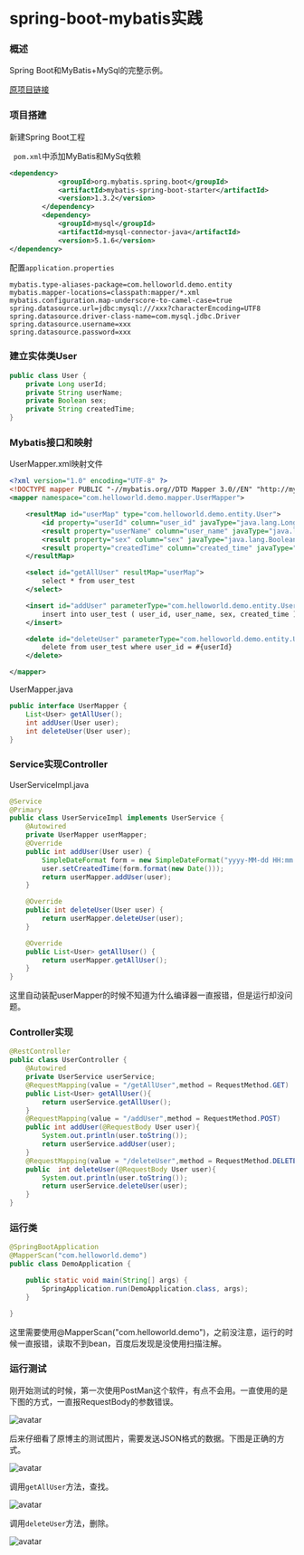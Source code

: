 # spring-boot-mybatis实践

### 概述

Spring Boot和MyBatis+MySql的完整示例。

[原项目链接](https://github.com/hansonwang99/Spring-Boot-In-Action/)

### 项目搭建

新建Spring Boot工程

` pom.xml`中添加MyBatis和MySq依赖

```xml
<dependency>
            <groupId>org.mybatis.spring.boot</groupId>
            <artifactId>mybatis-spring-boot-starter</artifactId>
            <version>1.3.2</version>
        </dependency>
        <dependency>
            <groupId>mysql</groupId>
            <artifactId>mysql-connector-java</artifactId>
            <version>5.1.6</version>
</dependency>
```

配置`application.properties`

```properties
mybatis.type-aliases-package=com.helloworld.demo.entity
mybatis.mapper-locations=classpath:mapper/*.xml
mybatis.configuration.map-underscore-to-camel-case=true
spring.datasource.url=jdbc:mysql:///xxx?characterEncoding=UTF8
spring.datasource.driver-class-name=com.mysql.jdbc.Driver
spring.datasource.username=xxx
spring.datasource.password=xxx

```

### 建立实体类User

```java
public class User {
    private Long userId;
    private String userName;
    private Boolean sex;
    private String createdTime;
}
```

### Mybatis接口和映射

UserMapper.xml映射文件

```xml
<?xml version="1.0" encoding="UTF-8" ?>
<!DOCTYPE mapper PUBLIC "-//mybatis.org//DTD Mapper 3.0//EN" "http://mybatis.org/dtd/mybatis-3-mapper.dtd" >
<mapper namespace="com.helloworld.demo.mapper.UserMapper">

    <resultMap id="userMap" type="com.helloworld.demo.entity.User">
        <id property="userId" column="user_id" javaType="java.lang.Long"></id>
        <result property="userName" column="user_name" javaType="java.lang.String"></result>
        <result property="sex" column="sex" javaType="java.lang.Boolean"></result>
        <result property="createdTime" column="created_time" javaType="java.lang.String"></result>
    </resultMap>

    <select id="getAllUser" resultMap="userMap">
        select * from user_test
    </select>

    <insert id="addUser" parameterType="com.helloworld.demo.entity.User">
        insert into user_test ( user_id, user_name, sex, created_time ) values ( #{userId}, #{userName}, #{sex}, #{createdTime} )
    </insert>

    <delete id="deleteUser" parameterType="com.helloworld.demo.entity.User">
        delete from user_test where user_id = #{userId}
    </delete>

</mapper>
```

UserMapper.java

```java
public interface UserMapper {
    List<User> getAllUser();
    int addUser(User user);
    int deleteUser(User user);
}
```

### Service实现Controller

UserServiceImpl.java

```java
@Service
@Primary
public class UserServiceImpl implements UserService {
    @Autowired
    private UserMapper userMapper;
    @Override
    public int addUser(User user) {
        SimpleDateFormat form = new SimpleDateFormat("yyyy-MM-dd HH:mm:ss");
        user.setCreatedTime(form.format(new Date()));
        return userMapper.addUser(user);
    }

    @Override
    public int deleteUser(User user) {
        return userMapper.deleteUser(user);
    }

    @Override
    public List<User> getAllUser() {
        return userMapper.getAllUser();
    }
}

```

这里自动装配userMapper的时候不知道为什么编译器一直报错，但是运行却没问题。

### Controller实现

```java
@RestController
public class UserController {
    @Autowired
    private UserService userService;
    @RequestMapping(value = "/getAllUser",method = RequestMethod.GET)
    public List<User> getAllUser(){
        return userService.getAllUser();
    }
    @RequestMapping(value = "/addUser",method = RequestMethod.POST)
    public int addUser(@RequestBody User user){
        System.out.println(user.toString());
        return userService.addUser(user);
    }
    @RequestMapping(value = "/deleteUser",method = RequestMethod.DELETE)
    public  int deleteUser(@RequestBody User user){
        System.out.println(user.toString());
        return userService.deleteUser(user);
    }
}

```

### 运行类

```java
@SpringBootApplication
@MapperScan("com.helloworld.demo")
public class DemoApplication {

    public static void main(String[] args) {
        SpringApplication.run(DemoApplication.class, args);
    }

}
```

这里需要使用@MapperScan("com.helloworld.demo")，之前没注意，运行的时候一直报错，读取不到bean，百度后发现是没使用扫描注解。

### 运行测试

刚开始测试的时候，第一次使用PostMan这个软件，有点不会用。一直使用的是下图的方式，一直报RequestBody的参数错误。

![avatar](img\01.png)

后来仔细看了原博主的测试图片，需要发送JSON格式的数据。下图是正确的方式。

![avatar](img/02.png)

调用`getAllUser`方法，查找。

![avatar](img/03.png)

调用`deleteUser`方法，删除。

![avatar](img/04.png)


